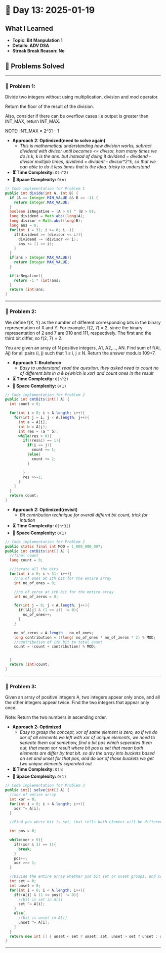 
# 📅 Day 13: 2025-01-19

## What I Learned
- **Topic: Bit Manpulation 1**
- **Details: ADV DSA**
- **Streak Break Reason: No**

## 🚀 Problems Solved

---

### 🧩 Problem 1:
Divide two integers without using multiplication, division and mod operator.

Return the floor of the result of the division.

Also, consider if there can be overflow cases i.e output is greater than INT_MAX, return INT_MAX.

NOTE: INT_MAX = 2^31 - 1

- **Approach 2: Optimized(need to solve again)**
  - *This is mathematical understanding how division works, subract dividend with divisor until becomes <= divisor, hom many times we do is k, k is the ans. but instead of doing it dividend = dividend - divisor multiple times, dividend = divident - divisor\*2^k, so that we can able to do it less times that is the idea. tricky to understand*
- **⏳ Time Complexity:** `O(n^2)`
- **💾 Space Complexity:** `O(n)`

```java
// Code implementation for Problem 1
public int divide(int A, int B) {
  if (A == Integer.MIN_VALUE && B == -1) {
    return Integer.MAX_VALUE;
  }
  boolean isNegative = (A > 0) ^ (B > 0);
  long dividend = Math.abs((long)A);
  long divisor = Math.abs((long)B);
  long ans = 0;
  for(int i = 31; i >= 0; i--){
    if(dividend >= (divisor << i)){
      dividend -= (divisor << i);
      ans += (1 << i);
    }
  }
  if(ans > Integer.MAX_VALUE){
    return Integer.MAX_VALUE;
  }

  if(isNegative){
    return -1 * (int)ans;
  }
  return (int)ans;
}
```

---

### 🧩 Problem 2:
We define f(X, Y) as the number of different corresponding bits in the binary representation of X and Y.
For example, f(2, 7) = 2, since the binary representation of 2 and 7 are 010 and 111, respectively. The first and the third bit differ, so f(2, 7) = 2.

You are given an array of N positive integers, A1, A2,..., AN. Find sum of f(Ai, Aj) for all pairs (i, j) such that 1 ≤ i, j ≤ N. Return the answer modulo 109+7.



- **Approach 1: Bruteforce**
  - *Easy to understand, read the question, they asked need to count no of different bits in a & b(which is xor) and count ones in the result*
- **⏳ Time Complexity:** `O(n^2)`
- **💾 Space Complexity:** `O(1)`

```java
// Code implementation for Problem 2
public int cntBits(int[] A) {
  int count = 0;

  for(int i = 0; i < A.length; i++){
    for(int j = i; j < A.length; j++){
      int a = A[i];
      int b = A[j];
      int res = (a ^ b);
      while(res > 0){
        if((res&1) == 1){
          if(i == j){
            count += 1;
          }else{
            count += 2;
          }

        }
        res >>=1;
      }
    }
  }
  return count;
}
```

- **Approach 2: Optimized(revisit)**
  - *Bit contribution technique for overall differnt bit count, trick for intution*
- **⏳ Time Complexity:** `O(n*32)`
- **💾 Space Complexity:** `O(1)`

```java
// Code implementation for Problem 2
public static final int MOD = 1_000_000_007;
public int cntBits(int[] A) {
  //final count
  long count = 0;

  //iterate all the bits
  for(int i = 0; i < 31; i++){
    //no of ones at ith bit for the entire array
    int no_of_ones = 0;

    //no of zeros at ith bit for the entire array
    int no_of_zeros = 0;

    for(int j = 0; j < A.length; j++){
      if((A[j] & (1 << i)) != 0){
        no_of_ones++;
      }
    }

    no_of_zeros = A.length - no_of_ones;
    long contribution = ((long) no_of_ones * no_of_zeros * 2) % MOD;
    //contribution of ith bit to total count
    count = (count + contribution) % MOD;


  }
  return (int)count;
}
```

---

### 🧩 Problem 3: 
Given an array of positive integers A, two integers appear only once, and all the other integers appear twice.
Find the two integers that appear only once.

Note: Return the two numbers in ascending order.

- **Approach 2: Optimized**
  - *Easy to grasp the concept, xor of same element is zero, so if we do xor of all elements we left with xor of unique elements, we need to sepeate them out somehow, find a bit pos which seperates them out, that mean xor result where bit pos is set that mean both elements are differ by that bit. so div the array into buckets based on set and unset for that pos, and do xor of those buckets we get two unique elements seperated out*
- **⏳ Time Complexity:** `O(n)`
- **💾 Space Complexity:** `O(1)`

```java
// Code implementation for Problem 3
public int[] solve(int[] A) {
  //xor of entire array
  int xor = 0;
  for(int i = 0; i < A.length; i++){
    xor ^= A[i];
  }

  //Find pos where bit is set, that tells both element will be different by one this bit.

  int pos = 0;

  while(xor > 0){
    if((xor & 1) == 1){
      break;
    }
    pos++;
    xor >>= 1;
  }

  //Divide the entire array whether pos bit set or unset groups, and xor of the group respectively. we get two unique elements.
  int set = 0;
  int unset = 0;
  for(int i = 0; i < A.length; i++){
    if((A[i] & (1 << pos)) != 0){
      //bit is set in A[i]
      set ^= A[i];
    }
    else{
      //bit is unset in A[i]
      unset ^= A[i];
    }
  }
  return new int [] { unset < set ? unset: set, unset > set ? unset : set};
}
```

---

